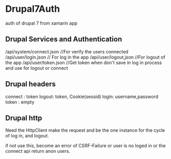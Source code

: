 # Drupal7Auth
auth of drupal 7 from xamarin app

## Drupal Services and Authentication

/api/system/connect.json  //For verify the users connected
/api/user/login.json // For log in the app
/api/user/logout,json //For logout of the app
/api/user/token.json //Get token when don't save in log in process and use for logout or connect


## Drupal headers

connect : token
logout: token, Cookie(sessid)
login: username,password
token : empty

## Drupal http

Need the HttpClient make the request and be the one instance for the cycle of log in, and logout.

if not use this, become an error of CSRF-Failure or user is no loged in or the connect api return anon users.
